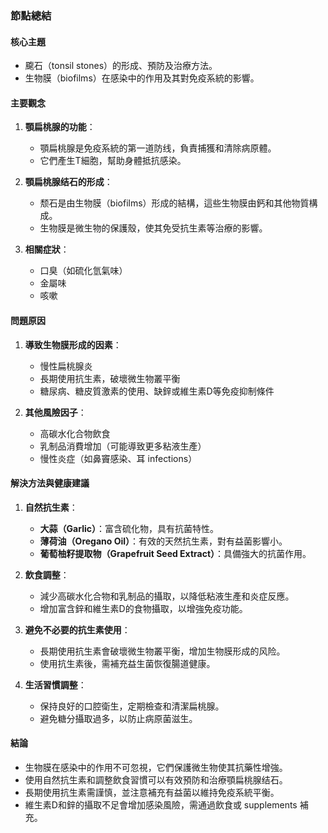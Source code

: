 ### 節點總結

#### 核心主題
- 颴石（tonsil stones）的形成、預防及治療方法。
- 生物膜（biofilms）在感染中的作用及其對免疫系統的影響。

#### 主要觀念
1. **顎扁桃腺的功能**：
   - 顎扁桃腺是免疫系統的第一道防线，負責捕獲和清除病原體。
   - 它們產生T細胞，幫助身體抵抗感染。

2. **顎扁桃腺结石的形成**：
   - 颓石是由生物膜（biofilms）形成的結構，這些生物膜由鈣和其他物質構成。
   - 生物膜是微生物的保護殼，使其免受抗生素等治療的影響。

3. **相關症狀**：
   - 口臭（如硫化氫氣味）
   - 金屬味
   - 咳嗽

#### 問題原因
1. **導致生物膜形成的因素**：
   - 慢性扁桃腺炎
   - 長期使用抗生素，破壞微生物叢平衡
   - 糖尿病、糖皮質激素的使用、缺鋅或維生素D等免疫抑制條件

2. **其他風險因子**：
   - 高碳水化合物飲食
   - 乳制品消費增加（可能導致更多粘液生產）
   - 慢性炎症（如鼻竇感染、耳 infections）

#### 解決方法與健康建議
1. **自然抗生素**：
   - **大蒜（Garlic）**：富含硫化物，具有抗菌特性。
   - **薄荷油（Oregano Oil）**：有效的天然抗生素，對有益菌影響小。
   - **葡萄柚籽提取物（Grapefruit Seed Extract）**：具備強大的抗菌作用。

2. **飲食調整**：
   - 減少高碳水化合物和乳制品的攝取，以降低粘液生產和炎症反應。
   - 增加富含鋅和維生素D的食物攝取，以增強免疫功能。

3. **避免不必要的抗生素使用**：
   - 長期使用抗生素會破壞微生物叢平衡，增加生物膜形成的风险。
   - 使用抗生素後，需補充益生菌恢復腸道健康。

4. **生活習慣調整**：
   - 保持良好的口腔衛生，定期檢查和清潔扁桃腺。
   - 避免糖分攝取過多，以防止病原菌滋生。

#### 結論
- 生物膜在感染中的作用不可忽視，它們保護微生物使其抗藥性增強。
- 使用自然抗生素和調整飲食習慣可以有效預防和治療顎扁桃腺结石。
- 長期使用抗生素需謹慎，並注意補充有益菌以維持免疫系統平衡。
- 維生素D和鋅的攝取不足會增加感染風險，需通過飲食或 supplements 補充。